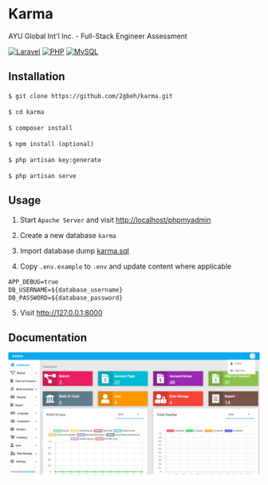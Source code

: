 # Karma

AYU Global Int'l Inc. - Full-Stack Engineer Assessment

[![Laravel](https://img.shields.io/badge/Laravel-8.x-ff2d20.svg)](https://laravel.com/docs/8.x)
[![PHP](https://img.shields.io/badge/PHP-7.3.x-777bb3.svg)](https://www.w3schools.com/php/default.asp)
[![MySQL](https://img.shields.io/badge/MySQL-10.4.x-ef7b00.svg)](https://www.w3schools.com/mysql/default.asp)

## Installation

```
$ git clone https://github.com/2gbeh/karma.git

$ cd karma

$ composer install

$ npm install (optional)

$ php artisan key:generate

$ php artisan serve
```

## Usage

1. Start `Apache Server` and visit [http://localhost/phpmyadmin](http://localhost/phpmyadmin/)

2. Create a new database `karma`

3. Import database dump [karma.sql](./database/karma.sql)

4. Copy `.env.example` to `.env` and update content where applicable

```
APP_DEBUG=true
DB_USERNAME=${database_username}
DB_PASSWORD=${database_password}
```

5. Visit http://127.0.0.1:8000

## Documentation

![Screenshot](./public/social-preview.png)
